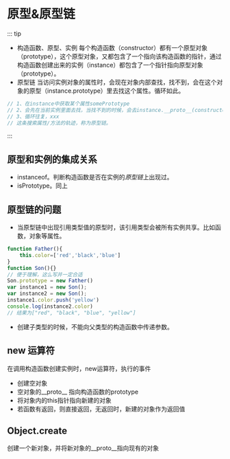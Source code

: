 # 原型&原型链

::: tip  
- 构造函数、原型、实例
每个构造函数（constructor）都有一个原型对象（prototype），这个原型对象，又都包含了一个指向该构造函数的指针，通过构造函数创建出来的实例（instance）都包含了一个指针指向原型对象（prototype）。  
- 原型链
当访问实例对象的属性时，会现在对象内部查找，找不到，会在这个对象的原型（instance.prototype）里去找这个属性。循环如此。

```js
// 1、在instance中获取某个属性somePrototype
// 2、会先在当前实例里面去找，当找不到的时候，会去instance.__proto__(constructor.prototype)中寻找。  
// 3、循环往复，xxx
// 这条搜索属性/方法的轨迹，称为原型链。
```

:::

## 原型和实例的集成关系

- instanceof。判断构造函数是否在实例的*原型链*上出现过。
- isPrototype。同上

## 原型链的问题

- 当原型链中出现引用类型值的原型时，该引用类型会被所有实例共享。比如函数，对象等属性。
```js
function Father(){
    this.color=['red','black','blue']
}
function Son(){}
// 便于理解，这么写并一定合适
Son.prototype = new Father()
var instance1 = new Son();
var instance2 = new Son();
instance1.color.push('yellow')
console.log(instance2.color)
// 结果为["red", "black", "blue", "yellow"]
```

- 创建子类型的时候，不能向父类型的构造函数中传递参数。

## new 运算符

在调用构造函数创建实例时，new运算符，执行的事件
- 创建空对象
- 空对象的__proto__ 指向构造函数的prototype
- 将对象内的this指针指向新建的对象
- 若函数有返回，则直接返回，无返回时，新建的对象作为返回值

## Object.create
创建一个新对象，并将新对象的__proto__指向现有的对象